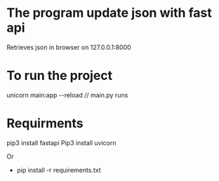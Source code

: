 # The program update json with fast api

Retrieves json in browser on 127.0.0.1:8000

# To run the project

unicorn main:app --reload  // main.py runs

# Requirments 

pip3 install fastapi
Pip3 install uvicorn

Or 
- pip install -r requirements.txt

